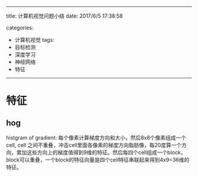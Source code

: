 ---
title: 计算机视觉问题小结
date: 2017/6/5 17:38:58

categories:
- 计算机视觉
tags:
- 目标检测
- 深度学习
- 神经网络
- 特征
----

# 特征

## hog

histgram of gradient: 每个像素计算梯度方向和大小，然后8x8个像素组成一个cell, cell 之间不重叠，冲击cell里面各像素的梯度方向脂肪像，每20度算一个方向，累加这些方向上的梯度值得到9维的特征。然后每四个cell组成一个block，block可以重叠，一个block的特征向量是四个cell特征串联起来得到4x9=36维的特征。

